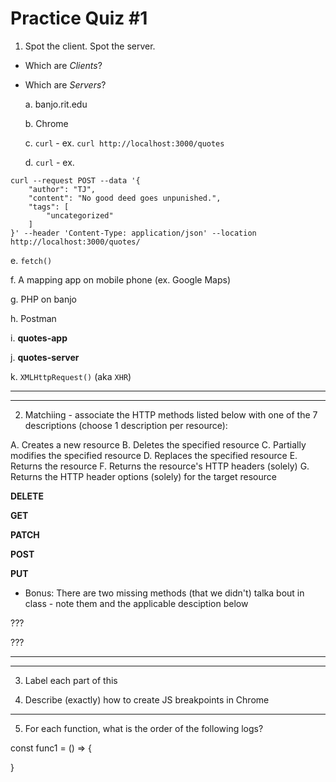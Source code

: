 # Practice Quiz #1

1) Spot the client. Spot the server.
- Which are *Clients*?
- Which are *Servers*?
  
  a. banjo.rit.edu


  b. Chrome


  c. `curl` - ex. `curl http://localhost:3000/quotes`


  d. `curl` - ex.

```
curl --request POST --data '{
    "author": "TJ",
    "content": "No good deed goes unpunished.",
    "tags": [
        "uncategorized"
    ]
}' --header 'Content-Type: application/json' --location http://localhost:3000/quotes/
```

e. `fetch()`


f. A mapping app on mobile phone (ex. Google Maps)


g. PHP on banjo


h. Postman


i. **quotes-app**


j. **quotes-server**


k. `XMLHttpRequest()` (aka `XHR`)

---
---


2) Matchiing - associate the HTTP methods listed below with one of the 7 descriptions (choose 1 description per resource):

A. Creates a new resource
B. Deletes the specified resource
C. Partially modifies the specified resource
D. Replaces the specified resource
E. Returns the resource
F. Returns the resource's HTTP headers (solely)
G. Returns the HTTP header options (solely) for the target resource


**DELETE**

**GET**

**PATCH**

**POST**

**PUT**

- Bonus: There are two missing methods (that we didn't) talka bout in class - note them and the applicable desciption below
  
??? 

???


---
---

3) Label each part of this

  


5) Describe (exactly) how to create JS breakpoints in Chrome



---

5) For each function, what is the order of the following logs?


const func1 = () => {
  

}
